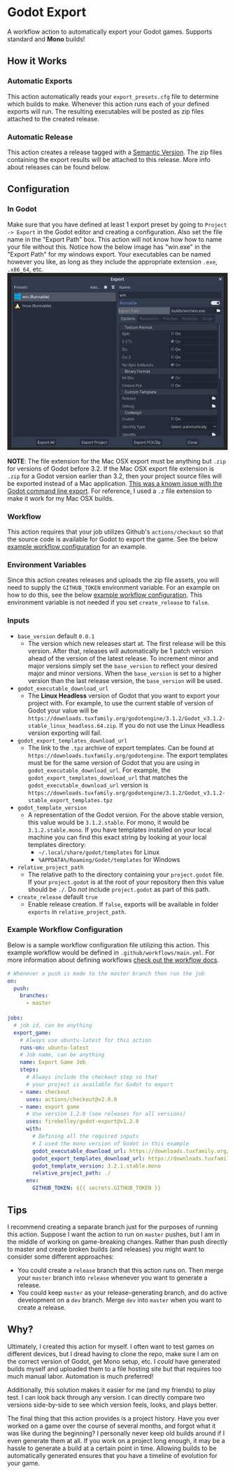 # Godot Export
A workflow action to automatically export your Godot games. Supports standard and **Mono** builds!

## How it Works

### Automatic Exports
This action automatically reads your `export_presets.cfg` file to determine which builds to make. Whenever this action runs each of your defined exports will run. The resulting executables will be posted as zip files attached to the created release.

### Automatic Release
This action creates a release tagged with a [Semantic Version](https://semver.org/). The zip files containing the export results will be attached to this release. More info about releases can be found below.

## Configuration
### In Godot
Make sure that you have defined at least 1 export preset by going to `Project -> Export` in the Godot editor and creating a configuration. Also set the file name in the "Export Path" box. This action will not know how how to name your file without this. Notice how the below image has "win.exe" in the "Export Path" for my windows export. Your executables can be named however you like, as long as they include the appropriate extension `.exe`, `.x86_64`, etc.
![](docs/exports.png)

**NOTE**: The file extension for the Mac OSX export must be anything but `.zip` for versions of Godot before 3.2. If the Mac OSX export file extension is `.zip` for a Godot version earlier than 3.2, then your project source files will be exported instead of a Mac application. [This was a known issue with the Godot command line export](https://github.com/godotengine/godot/issues/23073). For reference, I used a `.z` file extension to make it work for my Mac OSX builds.

### Workflow
This action requires that your job utilizes Github's `actions/checkout` so that the source code is available for Godot to export the game. See the below [example workflow configuration](#example-workflow-configuration) for an example.

### Environment Variables
Since this action creates releases and uploads the zip file assets, you will need to supply the `GITHUB_TOKEN` environment variable. For an example on how to do this, see the below [example workflow configuration](#example-workflow-configuration). This environment variable is not needed if you set `create_release` to `false`.


### Inputs
- `base_version` default `0.0.1`
    - The version which new releases start at. The first release will be this version. After that, releases will automatically be 1 patch version ahead of the version of the latest release. To increment minor and major versions simply set the `base_version` to reflect your desired major and minor versions. When the `base_version` is set to a higher version than the last release version, the `base_version` will be used.
- `godot_executable_download_url`
  - The **Linux Headless** version of Godot that you want to export your project with. For example, to use the current stable of version of Godot your value will be `https://downloads.tuxfamily.org/godotengine/3.1.2/Godot_v3.1.2-stable_linux_headless.64.zip`. If you do not use the Linux Headless version exporting will fail.
- `godot_export_templates_download_url`
  - The link to the `.tpz` archive of export templates. Can be found at `https://downloads.tuxfamily.org/godotengine`. The export templates must be for the same version of Godot that you are using in `godot_executable_download_url`. For example, the `godot_export_templates_download_url` that matches the `godot_executable_download_url` version is `https://downloads.tuxfamily.org/godotengine/3.1.2/Godot_v3.1.2-stable_export_templates.tpz`
- `godot_template_version`
  - A representation of the Godot version. For the above stable version, this value would be `3.1.2.stable`. For mono, it would be `3.1.2.stable.mono`. If you have templates installed on your local machine you can find this exact string by looking at your local templates directory:
    - `~/.local/share/godot/templates` for Linux
    - `%APPDATA%/Roaming/Godot/templates` for Windows
- `relative_project_path`
  - The relative path to the directory containing your `project.godot` file. If your `project.godot` is at the root of your repository then this value should be `./`. Do _not_ include `project.godot` as part of this path.
- `create_release` default `true`
  - Enable release creation. If `false`, exports will be available in folder `exports` in `relative_project_path`.

### Example Workflow Configuration
Below is a sample workflow configuration file utilizing this action. This example workflow would be defined in `.github/workflows/main.yml`. For more information about defining workflows [check out the workflow docs](https://help.github.com/en/actions/automating-your-workflow-with-github-actions/configuring-a-workflow).

```yml
# Whenever a push is made to the master branch then run the job
on: 
  push:
    branches:
      - master

jobs:
  # job id, can be anything
  export_game:
    # Always use ubuntu-latest for this action
    runs-on: ubuntu-latest
    # Job name, can be anything
    name: Export Game Job
    steps:
      # Always include the checkout step so that 
      # your project is available for Godot to export
    - name: checkout
      uses: actions/checkout@v2.0.0
    - name: export game
      # Use version 1.2.0 (see releases for all versions)
      uses: firebelley/godot-export@v1.2.0
      with:
        # Defining all the required inputs
        # I used the mono version of Godot in this example
        godot_executable_download_url: https://downloads.tuxfamily.org/godotengine/3.2.1/mono/Godot_v3.2.1-stable_mono_linux_headless_64.zip
        godot_export_templates_download_url: https://downloads.tuxfamily.org/godotengine/3.2.1/mono/Godot_v3.2.1-stable_mono_export_templates.tpz
        godot_template_version: 3.2.1.stable.mono
        relative_project_path: ./
      env:
        GITHUB_TOKEN: ${{ secrets.GITHUB_TOKEN }}
```

## Tips
I recommend creating a separate branch just for the purposes of running this action. Suppose I want the action to run on `master` pushes, but I am in the middle of working on game-breaking changes. Rather than push directly to master and create broken builds (and releases) you might want to consider some different approaches:
  - You could create a `release` branch that this action runs on. Then merge your `master` branch into `release` whenever you want to generate a release.
  - You could keep `master` as your release-generating branch, and do active development on a `dev` branch. Merge `dev` into `master` when you want to create a release.

## Why?
Ultimately, I created this action for myself. I often want to test games on different devices, but I dread having to clone the repo, make sure I am on the correct version of Godot, get Mono setup, etc. I _could_ have generated builds myself and uploaded them to a file hosting site but that requires too much manual labor. Automation is much preferred!

Additionally, this solution makes it easier for me (and my friends) to play test. I can look back through any version. I can directly compare two versions side-by-side to see which version feels, looks, and plays better. 

The final thing that this action provides is a project history. Have you ever worked on a game over the course of several months, and forgot what it was like during the beginning? I personally never keep old builds around if I even generate them at all. If you work on a project long enough, it may be a hassle to generate a build at a certain point in time. Allowing builds to be automatically generated ensures that you have a timeline of evolution for your game.
